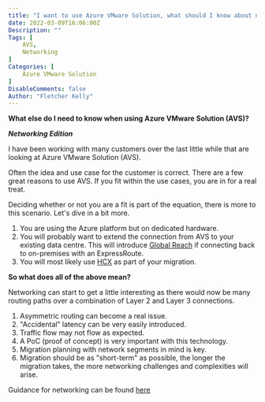 ```yaml
---
title: "I want to use Azure VMware Solution, what should I know about networking?"
date: 2022-03-09T16:06:00Z
Description: ""
Tags: [
    AVS,
    Networking    
]
Categories: [
    Azure VMware Solution
]
DisableComments: false
Author: "Fletcher Kelly"
---
```


**What else do I need to know when using Azure VMware Solution (AVS)?**

***Networking Edition***

I have been working with many customers over the last little while that are looking at Azure VMware Solution (AVS).

Often the idea and use case for the customer is correct. There are a few great reasons to use AVS. If you fit within the use cases, you are in for a real treat.

Deciding whether or not you are a fit is part of the equation, there is more to this scenario. Let's dive in a bit more.

1. You are using the Azure platform but on dedicated hardware.
1. You will probably want to extend the connection from AVS to your existing data centre. This will introduce [Global Reach](https://docs.microsoft.com/en-us/azure/azure-vmware/tutorial-expressroute-global-reach-private-cloud) if connecting back to on-premises with an ExpressRoute.
1. You will most likely use [HCX](https://docs.microsoft.com/en-us/azure/azure-vmware/configure-vmware-hcx) as part of your migration.

**So what does all of the above mean?**

Networking can start to get a little interesting as there would now be many routing paths over a combination of Layer 2 and Layer 3 connections.

1. Asymmetric routing can become a real issue.
1. "Accidental" latency can be very easily introduced.
1. Traffic flow may not flow as expected.
1. A PoC (proof of concept) is very important with this technology.
1. Migration planning with network segments in mind is key.
1. Migration should be as "short-term" as possible, the longer the migration takes, the more networking challenges and complexities will arise.

Guidance for networking can be found [here](https://docs.microsoft.com/en-us/azure/cloud-adoption-framework/scenarios/azure-vmware/eslz-network-topology-connectivity)
